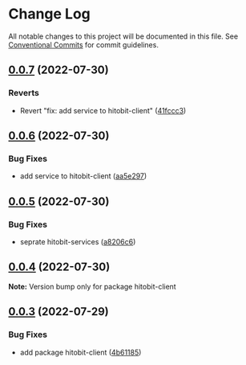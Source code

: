 # Change Log

All notable changes to this project will be documented in this file.
See [Conventional Commits](https://conventionalcommits.org) for commit guidelines.

## [0.0.7](https://github.com/hosseinmd/hitobit-client/compare/v0.0.6...v0.0.7) (2022-07-30)


### Reverts

* Revert "fix: add service to hitobit-client" ([41fccc3](https://github.com/hosseinmd/hitobit-client/commit/41fccc3919c63b831f929ef963438a3139aecd83))





## [0.0.6](https://github.com/hosseinmd/hitobit-client/compare/v0.0.5...v0.0.6) (2022-07-30)


### Bug Fixes

* add service to hitobit-client ([aa5e297](https://github.com/hosseinmd/hitobit-client/commit/aa5e297baed96b2fa19921c550c58c1733129b57))





## [0.0.5](https://github.com/hosseinmd/hitobit-client/compare/v0.0.4...v0.0.5) (2022-07-30)


### Bug Fixes

* seprate hitobit-services ([a8206c6](https://github.com/hosseinmd/hitobit-client/commit/a8206c698cc116014998aa45fe367479c700d8f9))





## [0.0.4](https://github.com/hosseinmd/hitobit-client/compare/v0.0.3...v0.0.4) (2022-07-30)

**Note:** Version bump only for package hitobit-client





## [0.0.3](https://github.com/hosseinmd/hitobit-client/compare/v0.0.2...v0.0.3) (2022-07-29)


### Bug Fixes

* add package hitobit-client ([4b61185](https://github.com/hosseinmd/hitobit-client/commit/4b61185368f035205eaf6f863c66809de7f68808))
